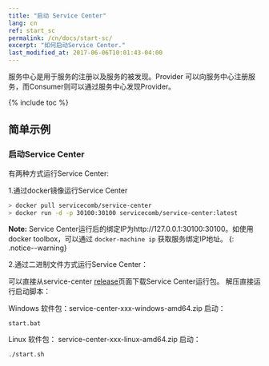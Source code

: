 ```yaml
---
title: "启动 Service Center"
lang: cn
ref: start_sc
permalink: /cn/docs/start-sc/
excerpt: "如何启动Service Center."
last_modified_at: 2017-06-06T10:01:43-04:00
---
```


服务中心是用于服务的注册以及服务的被发现。Provider 可以向服务中心注册服务，而Consumer则可以通过服务中心发现Provider。

{% include toc %}



## 简单示例
### 启动Service Center

有两种方式运行Service Center:

1.通过docker镜像运行Service Center

```bash
> docker pull servicecomb/service-center
> docker run -d -p 30100:30100 servicecomb/service-center:latest
```

**Note:** Service Center运行后的绑定IP为http://127.0.0.1:30100:30100。如使用docker toolbox，可以通过 ```docker-machine ip``` 获取服务绑定IP地址。
{: .notice--warning}

2.通过二进制文件方式运行Service Center：

可以直接从service-center [release](https://github.com/servicecomb/service-center/releases/)页面下载Service Center运行包。
解压直接运行启动脚本：

Windows
软件包：service-center-xxx-windows-amd64.zip
启动：
```
start.bat
```

Linux
软件包： service-center-xxx-linux-amd64.zip
启动：
```
./start.sh
```
